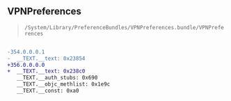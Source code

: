 ## VPNPreferences

> `/System/Library/PreferenceBundles/VPNPreferences.bundle/VPNPreferences`

```diff

-354.0.0.0.1
-  __TEXT.__text: 0x23854
+356.0.0.0.0
+  __TEXT.__text: 0x238c0
   __TEXT.__auth_stubs: 0x690
   __TEXT.__objc_methlist: 0x1e9c
   __TEXT.__const: 0xa0

```
